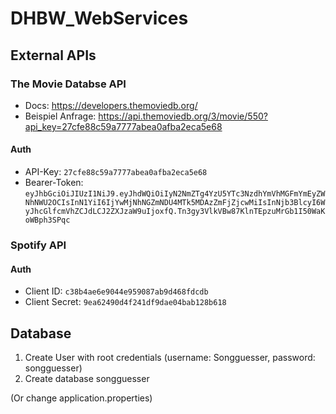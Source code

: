 # DHBW_WebServices

## External APIs

### The Movie Databse API

- Docs: <https://developers.themoviedb.org/>
- Beispiel Anfrage: <https://api.themoviedb.org/3/movie/550?api_key=27cfe88c59a7777abea0afba2eca5e68>

#### Auth

- API-Key: `27cfe88c59a7777abea0afba2eca5e68`
- Bearer-Token: `eyJhbGciOiJIUzI1NiJ9.eyJhdWQiOiIyN2NmZTg4YzU5YTc3NzdhYmVhMGFmYmEyZWNhNWU2OCIsInN1YiI6IjYwMjNhNGZmNDU4MTk5MDAzZmFjZjcwMiIsInNjb3BlcyI6WyJhcGlfcmVhZCJdLCJ2ZXJzaW9uIjoxfQ.Tn3gy3VlkVBw87KlnTEpzuMrGb1I50WaKoWBph3SPqc`

### Spotify API

#### Auth

- Client ID: `c38b4ae6e9044e959087ab9d468fdcdb`
- Client Secret: `9ea62490d4f241df9dae04bab128b618`

## Database

1. Create User with root credentials (username: Songguesser, password: songguesser)
2. Create database songguesser

(Or change application.properties)